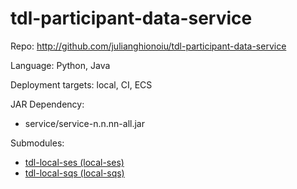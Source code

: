 # tdl-participant-data-service

Repo: http://github.com/julianghionoiu/tdl-participant-data-service

Language: Python, Java

Deployment targets: local, CI, ECS

JAR Dependency:

- service/service-n.n.nn-all.jar

Submodules:

- [tdl-local-ses (local-ses)](tdl-local-ses.md)
- [tdl-local-sqs (local-sqs)](tdl-local-sqs.md)